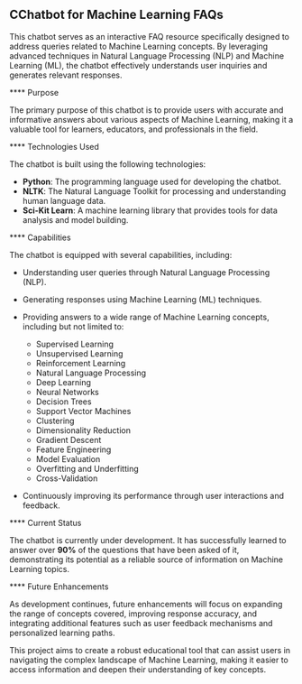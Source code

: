 ## CChatbot for Machine Learning FAQs

This chatbot serves as an interactive FAQ resource specifically designed to address queries related to Machine Learning concepts. By leveraging advanced techniques in Natural Language Processing (NLP) and Machine Learning (ML), the chatbot effectively understands user inquiries and generates relevant responses.

**** Purpose

The primary purpose of this chatbot is to provide users with accurate and informative answers about various aspects of Machine Learning, making it a valuable tool for learners, educators, and professionals in the field.

**** Technologies Used

The chatbot is built using the following technologies:

- **Python**: The programming language used for developing the chatbot.
- **NLTK**: The Natural Language Toolkit for processing and understanding human language data.
- **Sci-Kit Learn**: A machine learning library that provides tools for data analysis and model building.

**** Capabilities

The chatbot is equipped with several capabilities, including:

- Understanding user queries through Natural Language Processing (NLP).
- Generating responses using Machine Learning (ML) techniques.
- Providing answers to a wide range of Machine Learning concepts, including but not limited to:
  - Supervised Learning
  - Unsupervised Learning
  - Reinforcement Learning
  - Natural Language Processing
  - Deep Learning
  - Neural Networks
  - Decision Trees
  - Support Vector Machines
  - Clustering
  - Dimensionality Reduction
  - Gradient Descent
  - Feature Engineering
  - Model Evaluation
  - Overfitting and Underfitting
  - Cross-Validation

- Continuously improving its performance through user interactions and feedback.

**** Current Status

The chatbot is currently under development. It has successfully learned to answer over **90%** of the questions that have been asked of it, demonstrating its potential as a reliable source of information on Machine Learning topics.

**** Future Enhancements

As development continues, future enhancements will focus on expanding the range of concepts covered, improving response accuracy, and integrating additional features such as user feedback mechanisms and personalized learning paths.

This project aims to create a robust educational tool that can assist users in navigating the complex landscape of Machine Learning, making it easier to access information and deepen their understanding of key concepts.
